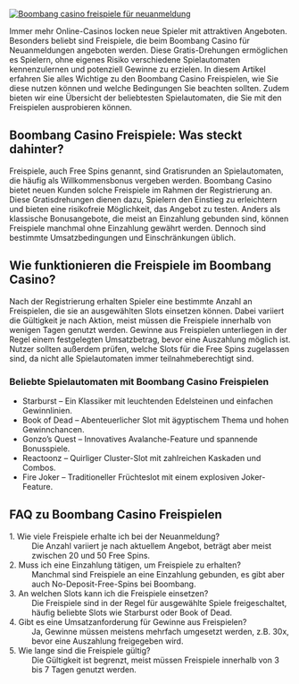 [![Boombang casino freispiele für neuanmeldung](https://123-caf.pages.dev/gitsignup.png)](https://vrmoo.ru/Bt82HjjY)

<p>Immer mehr Online-Casinos locken neue Spieler mit attraktiven Angeboten. Besonders beliebt sind Freispiele, die beim Boombang Casino für Neuanmeldungen angeboten werden. Diese Gratis-Drehungen ermöglichen es Spielern, ohne eigenes Risiko verschiedene Spielautomaten kennenzulernen und potenziell Gewinne zu erzielen. In diesem Artikel erfahren Sie alles Wichtige zu den Boombang Casino Freispielen, wie Sie diese nutzen können und welche Bedingungen Sie beachten sollten. Zudem bieten wir eine Übersicht der beliebtesten Spielautomaten, die Sie mit den Freispielen ausprobieren können.</p>  <h2>Boombang Casino Freispiele: Was steckt dahinter?</h2> <p>Freispiele, auch Free Spins genannt, sind Gratisrunden an Spielautomaten, die häufig als Willkommensbonus vergeben werden. Boombang Casino bietet neuen Kunden solche Freispiele im Rahmen der Registrierung an. Diese Gratisdrehungen dienen dazu, Spielern den Einstieg zu erleichtern und bieten eine risikofreie Möglichkeit, das Angebot zu testen. Anders als klassische Bonusangebote, die meist an Einzahlung gebunden sind, können Freispiele manchmal ohne Einzahlung gewährt werden. Dennoch sind bestimmte Umsatzbedingungen und Einschränkungen üblich.</p>  <h2>Wie funktionieren die Freispiele im Boombang Casino?</h2> <p>Nach der Registrierung erhalten Spieler eine bestimmte Anzahl an Freispielen, die sie an ausgewählten Slots einsetzen können. Dabei variiert die Gültigkeit je nach Aktion, meist müssen die Freispiele innerhalb von wenigen Tagen genutzt werden. Gewinne aus Freispielen unterliegen in der Regel einem festgelegten Umsatzbetrag, bevor eine Auszahlung möglich ist. Nutzer sollten außerdem prüfen, welche Slots für die Free Spins zugelassen sind, da nicht alle Spielautomaten immer teilnahmeberechtigt sind.</p>  <h3>Beliebte Spielautomaten mit Boombang Casino Freispielen</h3> <ul>   <li>Starburst – Ein Klassiker mit leuchtenden Edelsteinen und einfachen Gewinnlinien.</li>   <li>Book of Dead – Abenteuerlicher Slot mit ägyptischem Thema und hohen Gewinnchancen.</li>   <li>Gonzo’s Quest – Innovatives Avalanche-Feature und spannende Bonusspiele.</li>   <li>Reactoonz – Quirliger Cluster-Slot mit zahlreichen Kaskaden und Combos.</li>   <li>Fire Joker – Traditioneller Früchteslot mit einem explosiven Joker-Feature.</li> </ul>  <h2>FAQ zu Boombang Casino Freispielen</h2> <dl>   <dt>1. Wie viele Freispiele erhalte ich bei der Neuanmeldung?</dt>   <dd>Die Anzahl variiert je nach aktuellem Angebot, beträgt aber meist zwischen 20 und 50 Free Spins.</dd>      <dt>2. Muss ich eine Einzahlung tätigen, um Freispiele zu erhalten?</dt>   <dd>Manchmal sind Freispiele an eine Einzahlung gebunden, es gibt aber auch No-Deposit-Free-Spins bei Boombang.</dd>      <dt>3. An welchen Slots kann ich die Freispiele einsetzen?</dt>   <dd>Die Freispiele sind in der Regel für ausgewählte Spiele freigeschaltet, häufig beliebte Slots wie Starburst oder Book of Dead.</dd>      <dt>4. Gibt es eine Umsatzanforderung für Gewinne aus Freispielen?</dt>   <dd>Ja, Gewinne müssen meistens mehrfach umgesetzt werden, z.B. 30x, bevor eine Auszahlung freigegeben wird.</dd>      <dt>5. Wie lange sind die Freispiele gültig?</dt>   <dd>Die Gültigkeit ist begrenzt, meist müssen Freispiele innerhalb von 3 bis 7 Tagen genutzt werden.</dd> </dl>